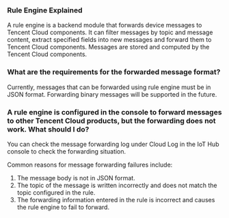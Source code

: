 [//]: # (chinagitpath:XXXXX)

### Rule Engine Explained
A rule engine is a backend module that forwards device messages to Tencent Cloud components. It can filter messages by topic and message content, extract specified fields into new messages and forward them to Tencent Cloud components. Messages are stored and computed by the Tencent Cloud components.

### What are the requirements for the forwarded message format?
Currently, messages that can be forwarded using rule engine must be in JSON format. Forwarding binary messages will be supported in the future.

### A rule engine is configured in the console to forward messages to other Tencent Cloud products, but the forwarding does not work. What should I do?
You can check the message forwarding log under Cloud Log in the IoT Hub console to check the forwarding situation.

Common reasons for message forwarding failures include:
1. The message body is not in JSON format.
2. The topic of the message is written incorrectly and does not match the topic configured in the rule.
3. The forwarding information entered in the rule is incorrect and causes the rule engine to fail to forward.

